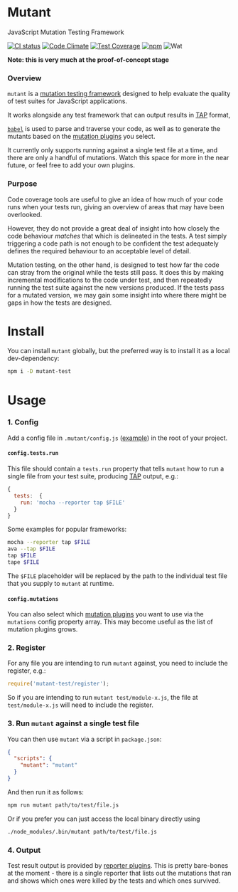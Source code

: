 # Mutant
JavaScript Mutation Testing Framework

[![CI status](https://travis-ci.org/benhartley/mutant.svg?branch=master)](https://travis-ci.org/benhartley/mutant)
[![Code Climate](https://codeclimate.com/github/benhartley/mutant/badges/gpa.svg)](https://codeclimate.com/github/benhartley/mutant)
[![Test Coverage](https://codeclimate.com/github/benhartley/mutant/badges/coverage.svg)](https://codeclimate.com/github/benhartley/mutant/coverage)
[![npm](https://img.shields.io/npm/v/mutant-test.svg?maxAge=2000)](https://www.npmjs.com/package/mutant-test)
![Wat](https://img.shields.io/badge/badges-5-blue.svg)

**Note: this is very much at the proof-of-concept stage**

### Overview

`mutant` is a [mutation testing framework](https://en.wikipedia.org/wiki/Mutation_testing) designed to help evaluate the quality of test suites for JavaScript applications.

It works alongside any test framework that can output results in [TAP](https://testanything.org/) format, 

[`babel`](http://babeljs.io/) is used to parse and traverse your code, as well as to generate the mutants based on the [mutation plugins](src/plugins/mutations) you select.

It currently only supports running against a single test file at a time, and there are only a handful of mutations. Watch this space for more in the near future, or feel free to add your own plugins.

### Purpose

Code coverage tools are useful to give an idea of how much of your code runs when your tests run, giving an overview of areas that may have been overlooked.

However, they do not provide a great deal of insight into how closely the code behaviour _matches_ that which is delineated in the tests. A test simply triggering a code path is not enough to be confident the test adequately defines the required behaviour to an acceptable level of detail.

Mutation testing, on the other hand, is designed to test how far the code can stray from the original while the tests still pass. It does this by making incremental modifications to the code under test, and then repeatedly running the test suite against the new versions produced. If the tests pass for a mutated version, we may gain some insight into where there might be gaps in how the tests are designed.

# Install

You can install `mutant` globally, but the preferred way is to install it as a local dev-dependency:

``` sh
npm i -D mutant-test
```

# Usage

### 1. Config
Add a config file in `.mutant/config.js` ([example](.mutant/config.js)) in the root of your project.

#### `config.tests.run`
This file should contain a `tests.run` property that tells `mutant` how to run a single file from your test suite, producing [TAP](https://testanything.org/) output, e.g.:

``` javascript
{
  tests:  {
    run: 'mocha --reporter tap $FILE'
  }
}
```

Some examples for popular frameworks:

``` sh
mocha --reporter tap $FILE
ava --tap $FILE
tap $FILE
tape $FILE
```

The `$FILE` placeholder will be replaced by the path to the individual test file that you supply to `mutant` at runtime.

#### `config.mutations`
You can also select which [mutation plugins](src/plugins/mutations) you want to use via the `mutations` config property array. This may become useful as the list of mutation plugins grows.


### 2. Register
For any file you are intending to run `mutant` against, you need to include the register, e.g.:

``` javascript
require('mutant-test/register');
```

So if you are intending to run `mutant test/module-x.js`, the file at `test/module-x.js` will need to include the register.

### 3. Run `mutant` against a single test file
You can then use `mutant` via a script in `package.json`:

``` json
{
  "scripts": {
    "mutant": "mutant"
  }
}
```

And then run it as follows:

``` sh
npm run mutant path/to/test/file.js
```

Or if you prefer you can just access the local binary directly using

``` sh
./node_modules/.bin/mutant path/to/test/file.js
```

### 4. Output
Test result output is provided by [reporter plugins](src/plugins/reporters). This is pretty bare-bones at the moment - there is a single reporter that lists out the mutations that ran and shows which ones were killed by the tests and which ones survived.

